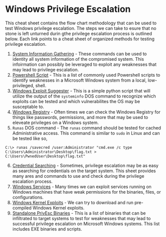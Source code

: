 # Windows Privilege Escalation 
This cheat sheet contains the flow chart methodology that can be used to test Windows privilege escalation.
The steps we can take to esure that no stone is left unturned durin gthe privilege escalation process is outlined below. Each link points to a cheat sheet of organized methods for testing privilege escalation.
1. [System Information Gathering](https://github.com/weaknetlabs/Penetration-Testing-Grimoire/blob/master/Privilege%20Escalation/Windows/information-gathering.md) - These commands can be used to identity all system information of the compromised system. This infoirmation can possibly be leveraged to exploit any weaknesses that may lead to privilege escalation.
2. [Powershell Script](https://github.com/weaknetlabs/Penetration-Testing-Grimoire/blob/master/Privilege%20Escalation/Windows/powershell-scripts.md) - This is a list of commonly used Powershell scripts to identify weaknesses in a Microsoft Windows system from a local, low-privileged, shell.
3. [Windows Exploit Suggester](https://github.com/weaknetlabs/Penetration-Testing-Grimoire/blob/master/Privilege%20Escalation/Windows/exploit-suggester.md) - This is a simple python script that will utilize the output of the `systeminfo` DOS command to recognize which exploits can be tested and which vulnerabilites the OS may be susceptable to.
4. [Windows Registry](https://github.com/weaknetlabs/Penetration-Testing-Grimoire/blob/master/Privilege%20Escalation/Windows/windows-registry.md) - Often times we can check the Windows Registry for things like passwords, permissions, and more that may be used to eleveate privileges on a Windows system.
5. `Runas` DOS command - The `runas` command should be tested for cached Administrative access. This command is similar to `sudo` in Linux and can be tested like so, 
```
C:\> runas /savecred /user:Administrator "cmd.exe /c type C:\Users\Administrator\Desktop\flag.txt > C:\Users\PwnedUser\Desktop\flag.txt"
``` 
6. [Credential Searching](https://github.com/weaknetlabs/Penetration-Testing-Grimoire/blob/master/Privilege%20Escalation/Windows/credential-search.md) - Sometimes, privilege escalation may be as easy as searching for credentials on the target system. This sheet provides many ares and commands to use and check during the privilege escalation process.
7. [Windows Services](https://github.com/weaknetlabs/Penetration-Testing-Grimoire/blob/master/Privilege%20Escalation/Windows/windows-services.md) - Many times we can exploit services running on Windows machines that have weak permissions for the binaries, files, or configurations.
8. [Windows Kernel Exploits](https://github.com/weaknetlabs/Penetration-Testing-Grimoire/blob/master/Privilege%20Escalation/Windows/windows-kernel-exploits.md) - We can try to download and run pre-compiled Windows Kernel exploits.
9. [Standalone PrivEsc Binaries](https://github.com/weaknetlabs/Penetration-Testing-Grimoire/blob/master/Privilege%20Escalation/Windows/privesc-windows-binaries.md) - This is a list of binaries that can be infiltrated to target systems to test for weaknesses that may lead to successful privilege escalation on Microsoft Windows systems. This list includes EXE binaries and scripts.
